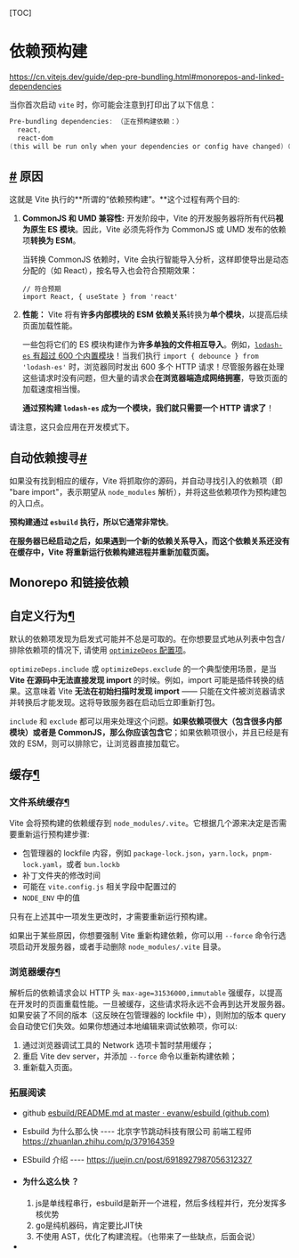 [TOC]

# 依赖预构建

https://cn.vitejs.dev/guide/dep-pre-bundling.html#monorepos-and-linked-dependencies

当你首次启动 `vite` 时，你可能会注意到打印出了以下信息：

```powershell
Pre-bundling dependencies: （正在预构建依赖：）
  react, 
  react-dom
(this will be run only when your dependencies or config have changed)（这将只会在你的依赖或配置发生变化时执行）
```

## [#](https://cn.vitejs.dev/guide/dep-pre-bundling.html#the-why)  原因

这就是 Vite 执行的**所谓的“依赖预构建”。**这个过程有两个目的:

1. **CommonJS 和 UMD 兼容性:** 开发阶段中，Vite 的开发服务器将所有代码**视为原生 ES 模块**。因此，Vite 必须先将作为 CommonJS 或 UMD 发布的依赖项**转换为 ESM**。

   当转换 CommonJS 依赖时，Vite 会执行智能导入分析，这样即使导出是动态分配的（如 React），按名导入也会符合预期效果：

   ```
   // 符合预期
   import React, { useState } from 'react'
   ```

2. **性能：** Vite 将有**许多内部模块的 ESM 依赖关系**转换为**单个模块**，以提高后续页面加载性能。

   一些包将它们的 ES 模块构建作为**许多单独的文件相互导入**。例如，[`lodash-es` 有超过 600 个内置模块](https://unpkg.com/browse/lodash-es/)！当我们执行 `import { debounce } from 'lodash-es'` 时，浏览器同时发出 600 多个 HTTP 请求！尽管服务器在处理这些请求时没有问题，但大量的请求会**在浏览器端造成网络拥塞**，导致页面的加载速度相当慢。

   **通过预构建 `lodash-es` 成为一个模块，我们就只需要一个 HTTP 请求了**！

请注意，这只会应用在开发模式下。



## 自动依赖搜寻[#](https://cn.vitejs.dev/guide/dep-pre-bundling.html#automatic-dependency-discovery)

如果没有找到相应的缓存，Vite 将抓取你的源码，并自动寻找引入的依赖项（即 "bare import"，表示期望从 `node_modules` 解析），并将这些依赖项作为预构建包的入口点。

**预构建通过 `esbuild` 执行，所以它通常非常快**。

**在服务器已经启动之后，如果遇到一个新的依赖关系导入，而这个依赖关系还没有在缓存中，Vite 将重新运行依赖构建进程并重新加载页面。**



## Monorepo 和链接依赖



## 自定义行为[¶](https://cn.vitejs.dev/guide/dep-pre-bundling.html#customizing-the-behavior)

默认的依赖项发现为启发式可能并不总是可取的。在你想要显式地从列表中包含/排除依赖项的情况下, 请使用 [`optimizeDeps` 配置项](https://cn.vitejs.dev/config/dep-optimization-options.html)。

`optimizeDeps.include` 或 `optimizeDeps.exclude` 的一个典型使用场景，是当 **Vite 在源码中无法直接发现 import** 的时候。例如，import 可能是插件转换的结果。这意味着 Vite **无法在初始扫描时发现 import** —— 只能在文件被浏览器请求并转换后才能发现。这将导致服务器在启动后立即重新打包。

`include` 和 `exclude` 都可以用来处理这个问题。**如果依赖项很大（包含很多内部模块）或者是 CommonJS，那么你应该包含它**；如果依赖项很小，并且已经是有效的 ESM，则可以排除它，让浏览器直接加载它。



## 缓存[¶](https://cn.vitejs.dev/guide/dep-pre-bundling.html#caching)

### 文件系统缓存[¶](https://cn.vitejs.dev/guide/dep-pre-bundling.html#file-system-cache)

Vite 会将预构建的依赖缓存到 `node_modules/.vite`。它根据几个源来决定是否需要重新运行预构建步骤:

- 包管理器的 lockfile 内容，例如 `package-lock.json`，`yarn.lock`，`pnpm-lock.yaml`，或者 `bun.lockb`
- 补丁文件夹的修改时间
- 可能在 `vite.config.js` 相关字段中配置过的
- `NODE_ENV` 中的值

只有在上述其中一项发生更改时，才需要重新运行预构建。

如果出于某些原因，你想要强制 Vite 重新构建依赖，你可以用 `--force` 命令行选项启动开发服务器，或者手动删除 `node_modules/.vite` 目录。

### 浏览器缓存[¶](https://cn.vitejs.dev/guide/dep-pre-bundling.html#browser-cache)

解析后的依赖请求会以 HTTP 头 `max-age=31536000,immutable` 强缓存，以提高在开发时的页面重载性能。一旦被缓存，这些请求将永远不会再到达开发服务器。如果安装了不同的版本（这反映在包管理器的 lockfile 中），则附加的版本 query 会自动使它们失效。如果你想通过本地编辑来调试依赖项，你可以:

1. 通过浏览器调试工具的 Network 选项卡暂时禁用缓存；
2. 重启 Vite dev server，并添加 `--force` 命令以重新构建依赖；
3. 重新载入页面。



### 拓展阅读

- github [esbuild/README.md at master · evanw/esbuild (github.com)](https://github.com/evanw/esbuild/blob/master/README.md)

- Esbuild 为什么那么快 ---- 北京字节跳动科技有限公司 前端工程师 https://zhuanlan.zhihu.com/p/379164359

- ESbuild 介绍 ---- https://juejin.cn/post/6918927987056312327

- #### 为什么这么快 ？

  1. js是单线程串行，esbuild是新开一个进程，然后多线程并行，充分发挥多核优势
  2. go是纯机器码，肯定要比JIT快
  3. 不使用 AST，优化了构建流程。（也带来了一些缺点，后面会说）

- 